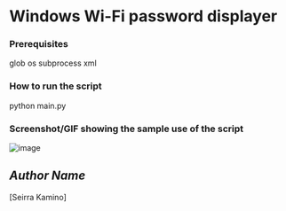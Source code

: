 # Windows Wi-Fi password displayer

### Prerequisites
glob
os
subprocess
xml

### How to run the script
python main.py

### Screenshot/GIF showing the sample use of the script

![image](https://user-images.githubusercontent.com/83010531/136707822-fa514554-0908-489d-b6f9-aeda0f6e2f5e.png)

## *Author Name*
 [Seirra Kamino]
